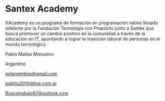# Santex Academy


XAcademy es un programa de formación en programación nativo llevado adelante por la Fundación Tecnología con Propósito junto a Santex que busca promover un cambio positivo en la comunidad a través de la educación en IT, apuntando a lograr la inserción laboral de personas en el mundo tecnológico. 

Pablo Matìas Monsalvo

Argentino

polargentino@gmail.com

pablitu2010@live.com.ar

Buscotrabajo87@outlook.com
